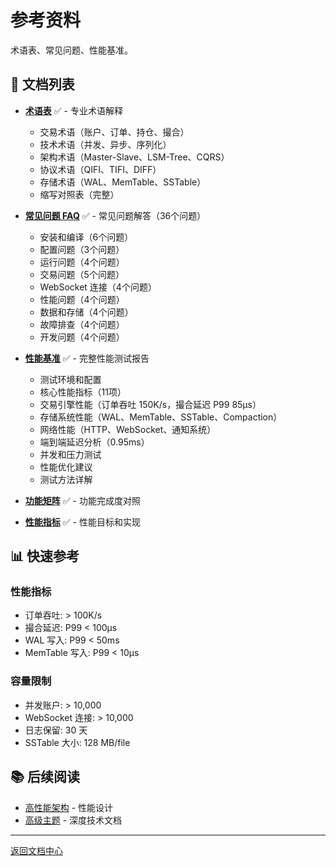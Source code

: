 # 参考资料

术语表、常见问题、性能基准。

## 📄 文档列表

- **[术语表](glossary.md)** ✅ - 专业术语解释
  - 交易术语（账户、订单、持仓、撮合）
  - 技术术语（并发、异步、序列化）
  - 架构术语（Master-Slave、LSM-Tree、CQRS）
  - 协议术语（QIFI、TIFI、DIFF）
  - 存储术语（WAL、MemTable、SSTable）
  - 缩写对照表（完整）

- **[常见问题 FAQ](faq.md)** ✅ - 常见问题解答（36个问题）
  - 安装和编译（6个问题）
  - 配置问题（3个问题）
  - 运行问题（4个问题）
  - 交易问题（5个问题）
  - WebSocket 连接（4个问题）
  - 性能问题（4个问题）
  - 数据和存储（4个问题）
  - 故障排查（4个问题）
  - 开发问题（4个问题）

- **[性能基准](benchmarks.md)** ✅ - 完整性能测试报告
  - 测试环境和配置
  - 核心性能指标（11项）
  - 交易引擎性能（订单吞吐 150K/s，撮合延迟 P99 85μs）
  - 存储系统性能（WAL、MemTable、SSTable、Compaction）
  - 网络性能（HTTP、WebSocket、通知系统）
  - 端到端延迟分析（0.95ms）
  - 并发和压力测试
  - 性能优化建议
  - 测试方法详解

- **[功能矩阵](feature_matrix.md)** ✅ - 功能完成度对照

- **[性能指标](performance.md)** ✅ - 性能目标和实现

## 📊 快速参考

### 性能指标
- 订单吞吐: > 100K/s
- 撮合延迟: P99 < 100μs
- WAL 写入: P99 < 50ms
- MemTable 写入: P99 < 10μs

### 容量限制
- 并发账户: > 10,000
- WebSocket 连接: > 10,000
- 日志保留: 30 天
- SSTable 大小: 128 MB/file

## 📚 后续阅读

- [高性能架构](../02_architecture/high_performance.md) - 性能设计
- [高级主题](../08_advanced/) - 深度技术文档

---

[返回文档中心](../README.md)

